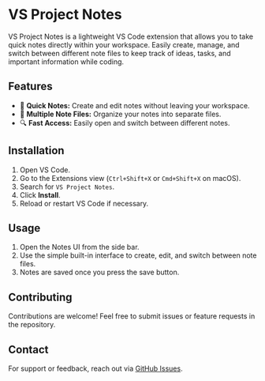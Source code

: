 
# VS Project Notes

VS Project Notes is a lightweight VS Code extension that allows you to take quick notes directly within your workspace. Easily create, manage, and switch between different note files to keep track of ideas, tasks, and important information while coding.

## Features

- 📌 **Quick Notes:** Create and edit notes without leaving your workspace.
- 📂 **Multiple Note Files:** Organize your notes into separate files.
- 🔍 **Fast Access:** Easily open and switch between different notes.

## Installation

1. Open VS Code.
2. Go to the Extensions view (`Ctrl+Shift+X` or `Cmd+Shift+X` on macOS).
3. Search for `VS Project Notes`.
4. Click **Install**.
5. Reload or restart VS Code if necessary.

## Usage

1. Open the Notes UI from the side bar.
2. Use the simple built-in interface to create, edit, and switch between note files.
3. Notes are saved once you press the save button.


## Contributing

Contributions are welcome! Feel free to submit issues or feature requests in the repository.

## Contact

For support or feedback, reach out via [GitHub Issues](https://github.com/your-repo/vs-notes/issues).
